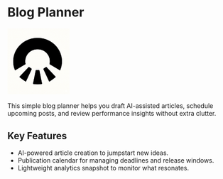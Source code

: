 # Blog Planner

<img src="public/logo.png" alt="Project Logo" width="140" />

This simple blog planner helps you draft AI-assisted articles, schedule upcoming posts, and review performance insights without extra clutter.

## Key Features
- AI-powered article creation to jumpstart new ideas.
- Publication calendar for managing deadlines and release windows.
- Lightweight analytics snapshot to monitor what resonates.
